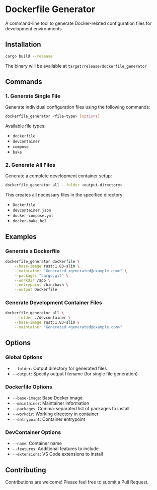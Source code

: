 # Dockerfile Generator

A command-line tool to generate Docker-related configuration files for development environments.

## Installation

```bash
cargo build --release
```

The binary will be available at `target/release/dockerfile_generator`

## Commands

### 1. Generate Single File

Generate individual configuration files using the following commands:

```bash
dockerfile_generator <file-type> [options]
```

Available file types:

- `dockerfile`
- `devcontainer`
- `compose`
- `bake`

### 2. Generate All Files

Generate a complete development container setup:

```bash
dockerfile_generator all --folder <output-directory>
```

This creates all necessary files in the specified directory:

- `Dockerfile`
- `devcontainer.json`
- `docker-compose.yml`
- `docker-bake.hcl`

## Examples

### Generate a Dockerfile

```bash
dockerfile_generator dockerfile \
    --base-image rust:1.83-slim \
    --maintainer "Generated <generated@example.com>" \
    --packages "cargo,git" \
    --workdir /app \
    --entrypoint /bin/bash \
    --output Dockerfile
```

### Generate Development Container Files

```bash
dockerfile_generator all \
    --folder ./devcontainer \
    --base-image rust:1.83-slim \
    --maintainer "Generated <generated@example.com>"
```

## Options

### Global Options

- `--folder`: Output directory for generated files
- `--output`: Specify output filename (for single file generation)

### Dockerfile Options

- `--base-image`: Base Docker image
- `--maintainer`: Maintainer information
- `--packages`: Comma-separated list of packages to install
- `--workdir`: Working directory in container
- `--entrypoint`: Container entrypoint

### DevContainer Options

- `--name`: Container name
- `--features`: Additional features to include
- `--extensions`: VS Code extensions to install

## Contributing

Contributions are welcome! Please feel free to submit a Pull Request.
